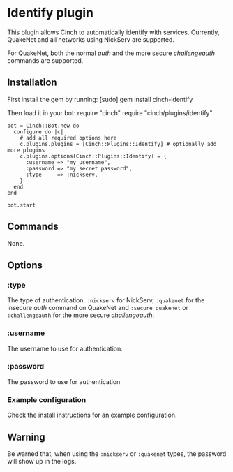 # Identify plugin

This plugin allows Cinch to automatically identify with services.
Currently, QuakeNet and all networks using NickServ are supported.

For QuakeNet, both the normal _auth_ and the more secure
_challengeauth_ commands are supported.

## Installation
First install the gem by running:
    [sudo] gem install cinch-identify

Then load it in your bot:
    require "cinch"
    require "cinch/plugins/identify"

    bot = Cinch::Bot.new do
      configure do |c|
        # add all required options here
        c.plugins.plugins = [Cinch::Plugins::Identify] # optionally add more plugins
        c.plugins.options[Cinch::Plugins::Identify] = {
          :username => "my_username",
          :password => "my secret password",
          :type     => :nickserv,
        }
      end
    end

    bot.start

## Commands
None.

## Options
### :type
The type of authentication. `:nickserv` for NickServ, `:quakenet` for
the insecure _auth_ command on QuakeNet and `:secure_quakenet` or
`:challengeauth` for the more secure _challengeauth_.

### :username
The username to use for authentication.

### :password
The password to use for authentication

### Example configuration
Check the install instructions for an example configuration.

## Warning
Be warned that, when using the `:nickserv` or `:quakenet` types, the
password will show up in the logs.
